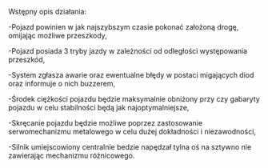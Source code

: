 Wstępny opis działania:

-Pojazd powinien w jak najszybszym czasie pokonać założoną drogę, omijając możliwe przeszkody,

-Pojazd posiada 3 tryby jazdy w zależności od odległości występowania przeszkód,

-System zgłasza awarie oraz ewentualne błędy w postaci migających diod oraz informuje o nich buzzerem,

-Środek ciężkości pojazdu będzie maksymalnie obniżony przy czy gabaryty pojazdu w celu stabilności będą jak najoptymalniejsze,

-Skręcanie pojazdu będzie możliwe poprzez zastosowanie serwomechanizmu metalowego w celu dużej dokładności i niezawodności,

-Silnik umiejscowiony centralnie bedzie napędzał tylna oś na sztywno nie zawierając mechanizmu różnicowego.
